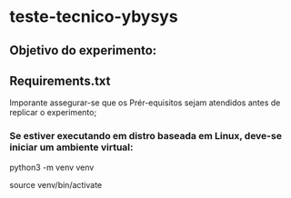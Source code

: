 # teste-tecnico-ybysys

## Objetivo do experimento:


## Requirements.txt
Imporante assegurar-se que os Prér-equisitos sejam atendidos antes de replicar o experimento;


### Se estiver executando em distro baseada em Linux, deve-se iniciar um ambiente virtual:

python3 -m venv venv

source venv/bin/activate


